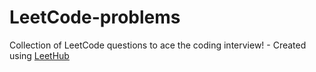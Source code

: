 # LeetCode-problems
Collection of LeetCode questions to ace the coding interview! - Created using [LeetHub](https://github.com/QasimWani/LeetHub)

